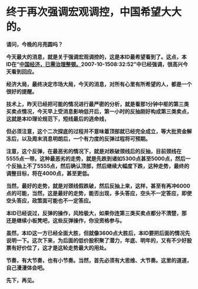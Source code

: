 终于再次强调宏观调控，中国希望大大的。
====



**请问，今晚的月亮圆吗？**

**今天最大的消息，就是关于强调宏观调控的，这是本ID最希望看到了。这点，本ID在“**[**中国经济，已需治理整顿。**](http://blog.sina.com.cn/s/blog_486e105c01000e1d.html)**2007-10-1508:32:52”中已经强调，很高兴今天看到回应。**

**经济大局，最终决定市场大局，今天的消息，对所有心里有所希望的人，都是一个很好的提醒。**

**技术上，昨天已经把可能的情况进行最严密的分析，就是看那1分钟中枢的第三类买卖点情况，今天早上受消息影响低开后，第一小时的反抽刚好构成第三类卖点，这就是本ID理论规范下，短线最后的逃命线，**

**但必须注意，这个二次探底的过程并不意味着顶部就已经完全成立，等大批资金解冻后，以及周末消息明朗后，一个有力度的反弹过程将可预期。**

**注意，这个反弹，在最恶劣的情况下，就是对跌破颈线后的反抽，目前颈线在5555点一带。这种最恶劣的走势，就是先跌到诸如5300点甚至5000点，然后一个反抽上不了5555点，然后确认顶部，然后继续大幅度下跌，这种走势，最终的调整目标，将在4000点，甚至更低。**

**当然，最好的走势，就是对颈线假跌破，然后反抽上来，这样，甚至有再冲6000点的可能，当然，这是最好的走势，能否出现，多头答应，空头不一定答应，即使空头答应，政策面可能也不一定答应。**

**本ID已经说过，反弹的操作，风险极大，如果你连第三类买卖点都分不清楚，那还是继续小板凳吧，这些反弹操作，你没资格参与。**

**虽然，本ID这一方已经全面大胜，但就像3600点大胜后，本ID要把后面的情况先说明一下。这次下来，为后面的低价股积聚了潜力，年底、明年的，又有不少好股票有好价位了，这才是这轮走势最大的用处。**

**节奏，有大节奏，也有小节奏。当然，首先必须有大思维、大节奏。这里的道道，自己漫漫体会吧。**

**先下，再见。**
